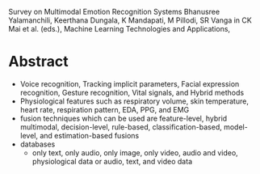 Survey on Multimodal Emotion Recognition Systems
Bhanusree Yalamanchili, Keerthana Dungala, K Mandapati, M Pillodi, SR Vanga
in CK Mai et al. (eds.), Machine Learning Technologies and Applications,

# Abstract

* Voice recognition, Tracking implicit parameters, Facial expression
  recognition, Gesture recognition, Vital signals, and Hybrid methods
* Physiological features such as respiratory volume, skin temperature,
  heart rate, respiration pattern, EDA, PPG, and EMG
* fusion techniques which can be used are feature-level, hybrid multimodal,
  decision-level, rule-based, classification-based, model-level, and
  estimation-based fusions
* databases
  * only text, only audio, only image, only video, audio and video,
    physiological data or audio, text, and video data
